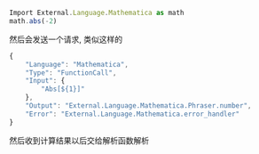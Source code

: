 ```ts
Import External.Language.Mathematica as math
math.abs(-2)
```

然后会发送一个请求, 类似这样的

```ts
{
    "Language": "Mathematica",
    "Type": "FunctionCall",
    "Input": {
        "Abs[${1}]"
    },
    "Output": "External.Language.Mathematica.Phraser.number",
    "Error": "External.Language.Mathematica.error_handler"
}
```

然后收到计算结果以后交给解析函数解析
